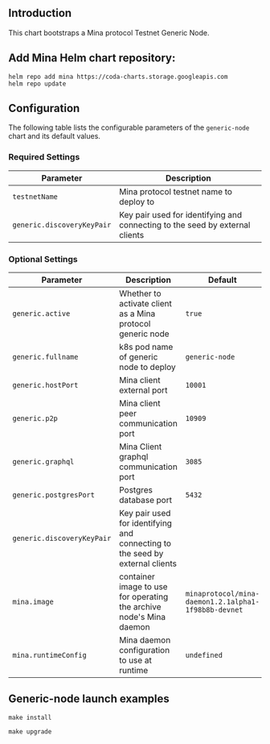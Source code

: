 ## Introduction

This chart bootstraps a Mina protocol Testnet Generic Node.

## Add Mina Helm chart repository:

 ```console
 helm repo add mina https://coda-charts.storage.googleapis.com
 helm repo update
 ```

## Configuration

The following table lists the configurable parameters of the `generic-node` chart and its default values.

### Required Settings

Parameter | Description
--- | ---
`testnetName` | Mina protocol testnet name to deploy to
`generic.discoveryKeyPair` | Key pair used for identifying and connecting to the seed by external clients 

### Optional Settings

Parameter | Description | Default
--- | --- | ---
`generic.active` | Whether to activate client as a Mina protocol generic node | `true`
`generic.fullname` | k8s pod name of generic node to deploy | `generic-node`
`generic.hostPort` | Mina client external port | `10001`
`generic.p2p` | Mina client peer communication port | `10909`
`generic.graphql` | Mina Client graphql communication port | `3085`
`generic.postgresPort` | Postgres database port | `5432`
`generic.discoveryKeyPair` | Key pair used for identifying and connecting to the seed by external clients 
`mina.image` | container image to use for operating the archive node's Mina daemon | `minaprotocol/mina-daemon1.2.1alpha1-1f98b8b-devnet`
`mina.runtimeConfig` | Mina daemon configuration to use at runtime | `undefined`

## Generic-node launch examples

```console
make install 

make upgrade
```

## 